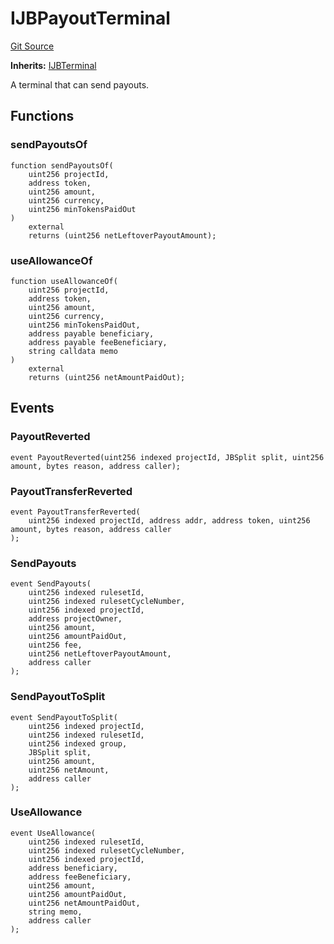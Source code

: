 # IJBPayoutTerminal
[Git Source](https://github.com/Bananapus/nana-core/blob/1fb5688d98a7c6e49f86f6a7e868a61ef4c2409a/src/interfaces/IJBPayoutTerminal.sol)

**Inherits:**
[IJBTerminal](/v4/api/core/interfaces/IJBTerminal.md)

A terminal that can send payouts.


## Functions
### sendPayoutsOf


```solidity
function sendPayoutsOf(
    uint256 projectId,
    address token,
    uint256 amount,
    uint256 currency,
    uint256 minTokensPaidOut
)
    external
    returns (uint256 netLeftoverPayoutAmount);
```

### useAllowanceOf


```solidity
function useAllowanceOf(
    uint256 projectId,
    address token,
    uint256 amount,
    uint256 currency,
    uint256 minTokensPaidOut,
    address payable beneficiary,
    address payable feeBeneficiary,
    string calldata memo
)
    external
    returns (uint256 netAmountPaidOut);
```

## Events
### PayoutReverted

```solidity
event PayoutReverted(uint256 indexed projectId, JBSplit split, uint256 amount, bytes reason, address caller);
```

### PayoutTransferReverted

```solidity
event PayoutTransferReverted(
    uint256 indexed projectId, address addr, address token, uint256 amount, bytes reason, address caller
);
```

### SendPayouts

```solidity
event SendPayouts(
    uint256 indexed rulesetId,
    uint256 indexed rulesetCycleNumber,
    uint256 indexed projectId,
    address projectOwner,
    uint256 amount,
    uint256 amountPaidOut,
    uint256 fee,
    uint256 netLeftoverPayoutAmount,
    address caller
);
```

### SendPayoutToSplit

```solidity
event SendPayoutToSplit(
    uint256 indexed projectId,
    uint256 indexed rulesetId,
    uint256 indexed group,
    JBSplit split,
    uint256 amount,
    uint256 netAmount,
    address caller
);
```

### UseAllowance

```solidity
event UseAllowance(
    uint256 indexed rulesetId,
    uint256 indexed rulesetCycleNumber,
    uint256 indexed projectId,
    address beneficiary,
    address feeBeneficiary,
    uint256 amount,
    uint256 amountPaidOut,
    uint256 netAmountPaidOut,
    string memo,
    address caller
);
```


